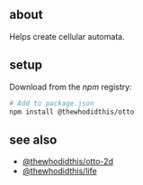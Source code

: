 ## about

Helps create cellular automata.

## setup

Download from the _npm_ registry:

```sh
# Add to package.json
npm install @thewhodidthis/otto
```

## see also

- [@thewhodidthis/otto-2d](http://github.com/thewhodidthis/otto-2d)
- [@thewhodidthis/life](http://github.com/thewhodidthis/life)
